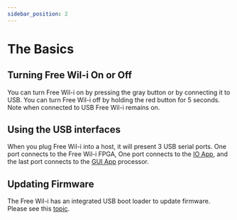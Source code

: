 ```yaml
---
sidebar_position: 2
---
```


# The Basics

## Turning Free Wil-i On or Off

You can turn Free Wil-i on by pressing the gray button or by connecting it to USB.  You can turn Free Wil-i off by holding the red button for 5 seconds. Note when connected to USB Free Wil-i remains on.

## Using the USB interfaces

When you plug Free Wil-i into a host, it will present 3 USB serial ports. One port connects to the Free Wil-i FPGA, One port connects to the [IO App](/io-app), and the last port connects to the [GUI App](/gui-screen-buttons-and-lights) processor.

## Updating Firmware

The Free Wil-i has an integrated USB boot loader to update firmware. Please see this [topic](/ice40-fpga/free-wil-i-firmware-update).
